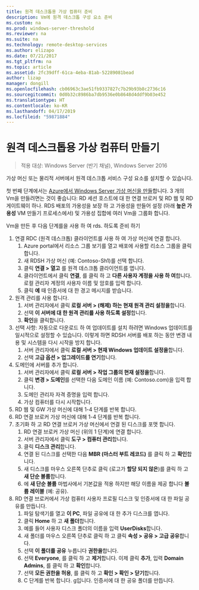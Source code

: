 ```yaml
---
title: 원격 데스크톱용 가상 컴퓨터 준비
description: Vm에 원격 데스크톱 구성 요소 준비
ms.custom: na
ms.prod: windows-server-threshold
ms.reviewer: na
ms.suite: na
ms.technology: remote-desktop-services
ms.author: elizapo
ms.date: 07/21/2017
ms.tgt_pltfrm: na
ms.topic: article
ms.assetid: 2fc39dff-61ca-4eba-81ab-52289081bead
author: lizap
manager: dongill
ms.openlocfilehash: cb06963c3ae51fb9337827c7b29b93b8c2736c16
ms.sourcegitcommit: 0d0b32c8986ba7db9536e0b8648d4ddf9b03e452
ms.translationtype: HT
ms.contentlocale: ko-KR
ms.lasthandoff: 04/17/2019
ms.locfileid: "59871884"
---
```

# <a name="create-virtual-machines-for-remote-desktop"></a>원격 데스크톱용 가상 컴퓨터 만들기

>적용 대상: Windows Server (반기 채널), Windows Server 2016

가상 머신 또는 물리적 서버에서 원격 데스크톱 서비스 구성 요소를 설치할 수 있습니다. 

첫 번째 단계에서는 [Azure에서 Windows Server 가상 머신을 만들](/azure/virtual-machines/windows/quick-create-portal)합니다. 3 개의 Vm을 만들려면는 것이 좋습니다: RD 세션 호스트에 대 한 연결 브로커 및 RD 웹 및 RD 게이트웨이 하나. RDS 배포의 가용성을 보장 하 고 가용성을 만들어 설정 (아래 **높은 가용성** VM 만들기 프로세스에서) 및 가용성 집합에 여러 Vm을 그룹화 합니다.
 
Vm을 만든 후 다음 단계를을 사용 하 여 rds. 하도록 준비 하기

1.  연결 RDC (원격 데스크톱) 클라이언트를 사용 하 여 가상 머신에 연결 합니다.  
    1.  Azure portal에서 리소스 그룹 보기를 열고 배포에 사용할 리소스 그룹을 클릭 합니다.  
    2.  새 RDSH 가상 머신 (예: Contoso-Sh1)를 선택 합니다.  
    3.  클릭 **연결 > 열고** 를 원격 데스크톱 클라이언트를 엽니다.  
    4.  클라이언트에서 클릭 **연결**, 를 클릭 하 고 **다른 사용자 계정을 사용 하 여**합니다. 로컬 관리자 계정의 사용자 이름 및 암호를 입력 합니다.  
    5.  클릭 **예** 때 인증서에 대 한 경고 메시지를 받습니다.  
2.  원격 관리를 사용 합니다.  
    1.  서버 관리자에서 클릭 **로컬 서버 > (해제) 하는 현재 원격 관리 설정을**합니다.  
    2.  선택 **이 서버에 대 한 원격 관리를 사용 하도록 설정**합니다.  
    3.  **확인**을 클릭합니다.  
3.  선택 사항: 자동으로 다운로드 하 여 업데이트를 설치 하려면 Windows 업데이트를 일시적으로 설정할 수 있습니다. 이렇게 하면 RDSH 서버를 배포 하는 동안 변경 내용 및 시스템을 다시 시작을 방지 합니다.  
    1.  서버 관리자에서 클릭 **로컬 서버 > 현재 Windows 업데이트 설정을**합니다.  
    2.  선택 **고급 옵션 > 업그레이드를 연기**합니다.   
4.  도메인에 서버를 추가 합니다.  
    1.  서버 관리자에서 클릭 **로컬 서버 > 작업 그룹의 현재 설정을**합니다.  
    2.  클릭 **변경 > 도메인**를 선택한 다음 도메인 이름 (예: Contoso.com)을 입력 합니다.  
    3.  도메인 관리자 자격 증명을 입력 합니다.  
    4.  가상 컴퓨터를 다시 시작합니다.  
5.  RD 웹 및 GW 가상 머신에 대해 1-4 단계를 반복 합니다.  
6.  RD 연결 브로커 가상 머신에 대해 1-4 단계를 반복 합니다.  
7.  초기화 하 고 RD 연결 브로커 가상 머신에서 연결 된 디스크를 포맷 합니다.  
    1.  RD 연결 브로커 가상 머신 (위의 1 단계)에 연결 합니다.  
    2.  서버 관리자에서 클릭 **도구 > 컴퓨터 관리**합니다.  
    3.  클릭 **디스크 관리**합니다.  
    4.  연결 된 디스크를 선택한 다음 **MBR (마스터 부트 레코드)** 를 클릭 하 고 **확인**합니다.  
    5.  새 디스크를 마우스 오른쪽 단추로 클릭 (로고가 **할당 되지 않은**)를 클릭 하 고 **새 단순 볼륨**합니다.  
    6.  에 **새 단순 볼륨** 마법사에서 기본값을 적용 하지만 해당 이름을 제공 합니다 **볼륨 레이블** (예: 공유).  
8.  RD 연결 브로커에서 가상 컴퓨터 사용자 프로필 디스크 및 인증서에 대 한 파일 공유를 만듭니다.   
    1.  파일 탐색기를 열고 **이 PC**, 파일 공유에 대 한 추가 디스크를 엽니다.  
    2.  클릭 **Home** 하 고 **새 폴더**합니다.  
    3.  예를 들어 사용자 디스크 폴더의 이름을 입력 **UserDisks**합니다.  
    4.  새 폴더를 마우스 오른쪽 단추로 클릭 하 고 클릭 **속성 > 공유 > 고급 공유**합니다.  
    5.  선택 **이 폴더를 공유** 누릅니다 **권한을**합니다.  
    6.  선택 **Everyone**, 를 클릭 하 고 **제거**합니다. 이제 클릭 **추가**, 입력 **Domain Admins**, 를 클릭 하 고 **확인**합니다.  
    7.  선택 **모든 권한을 허용**, 를 클릭 하 고 **확인 > 확인 > 닫기**합니다.  
    8.  C 단계를 반복 합니다. g입니다. 인증서에 대 한 공유 폴더를 만듭니다.   


